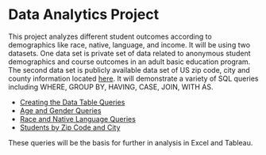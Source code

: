 # Data Analytics Project

This project analyzes different student outcomes according to demographics like race, native, language, and income.  It will be using two datasets.  One data set is private set of data related to anonymous student demographics and course outcomes in an adult basic education program.  The second data set is publicly available data set of US zip code, city and county information located [here](https://www.gaslampmedia.com/download-zip-code-latitude-longitude-city-state-county-csv/).   It will demonstrate a variety of SQL queries including WHERE, GROUP BY, HAVING, CASE, JOIN, WITH AS.  

* [Creating the Data Table Queries](https://github.com/TheMrLively/da_portfolio/tree/master/Create_Table)
* [Age and Gender Queries](https://github.com/TheMrLively/da_portfolio/tree/master/Age_Gender)
* [Race and Native Language Queries](https://github.com/TheMrlively/da_portfolio/tree/master/Race_Language)
* [Students by Zip Code and City ](https://github.com/TheMrLively/da_portfolio/tree/master/Zip_Code)


These queries will be the basis for further in analysis in Excel and Tableau. 
